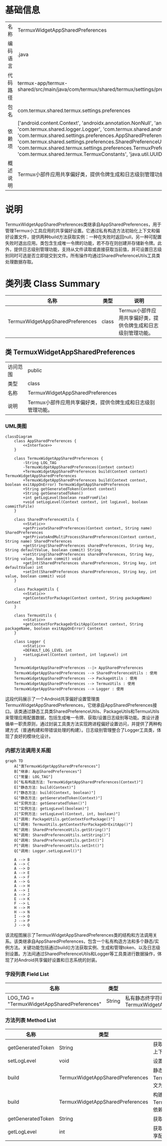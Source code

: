 # 基础信息

|      |      |
|------|------|
| 名称 | TermuxWidgetAppSharedPreferences |
| 编码语言 | .java |
| 代码路径 | termux-app/termux-shared/src/main/java/com/termux/shared/termux/settings/preferences/TermuxWidgetAppSharedPreferences.java |
| 包名 | com.termux.shared.termux.settings.preferences |
| 依赖项 | ['android.content.Context', 'androidx.annotation.NonNull', 'androidx.annotation.Nullable', 'com.termux.shared.logger.Logger', 'com.termux.shared.android.PackageUtils', 'com.termux.shared.settings.preferences.AppSharedPreferences', 'com.termux.shared.settings.preferences.SharedPreferenceUtils', 'com.termux.shared.termux.TermuxUtils', 'com.termux.shared.termux.settings.preferences.TermuxPreferenceConstants.TERMUX_WIDGET_APP', 'com.termux.shared.termux.TermuxConstants', 'java.util.UUID'] |
| 概述说明 | Termux小部件应用共享偏好类，提供令牌生成和日志级别管理功能。 |

# 说明

TermuxWidgetAppSharedPreferences类继承自AppSharedPreferences，用于管理Termux小工具应用的共享偏好设置。它通过私有构造方法初始化上下文和偏好设置文件，提供两种build方法获取实例：一种在失败时返回null，另一种可配置失败时退出应用。类包含生成唯一令牌的功能，若不存在则创建并存储新令牌。此外，提供日志级别管理功能，支持从文件读取或直接获取当前值，并可设置日志级别同时可选是否立即提交到文件。所有操作均通过SharedPreferenceUtils工具类处理数据存取。

# 类列表 Class Summary

| 名称   | 类型  | 说明 |
|-------|------|-------------|
| TermuxWidgetAppSharedPreferences | class | Termux小部件应用共享偏好类，提供令牌生成和日志级别管理功能。 |



## 类 TermuxWidgetAppSharedPreferences

|      |      |
|------|------|
| 访问范围 | public |
| 类型 | class |
| 名称 | TermuxWidgetAppSharedPreferences |
| 说明 | Termux小部件应用共享偏好类，提供令牌生成和日志级别管理功能。 |


### UML类图

```mermaid
classDiagram
    class AppSharedPreferences {
        <<Interface>>
    }

    class TermuxWidgetAppSharedPreferences {
        -String LOG_TAG
        -TermuxWidgetAppSharedPreferences(Context context)
        +TermuxWidgetAppSharedPreferences build(Context context) TermuxWidgetAppSharedPreferences
        +TermuxWidgetAppSharedPreferences build(Context context, boolean exitAppOnError) TermuxWidgetAppSharedPreferences
        +String getGeneratedToken(Context context)
        +String getGeneratedToken()
        +int getLogLevel(boolean readFromFile)
        +void setLogLevel(Context context, int logLevel, boolean commitToFile)
    }

    class SharedPreferenceUtils {
        <<Static>>
        +getPrivateSharedPreferences(Context context, String name) SharedPreferences
        +getPrivateAndMultiProcessSharedPreferences(Context context, String name) SharedPreferences
        +getString(SharedPreferences sharedPreferences, String key, String defaultValue, boolean commit) String
        +setString(SharedPreferences sharedPreferences, String key, String value, boolean commit) void
        +getInt(SharedPreferences sharedPreferences, String key, int defaultValue) int
        +setInt(SharedPreferences sharedPreferences, String key, int value, boolean commit) void
    }

    class PackageUtils {
        <<Static>>
        +getContextForPackage(Context context, String packageName) Context
    }

    class TermuxUtils {
        <<Static>>
        +getContextForPackageOrExitApp(Context context, String packageName, boolean exitAppOnError) Context
    }

    class Logger {
        <<Static>>
        +DEFAULT_LOG_LEVEL int
        +setLogLevel(Context context, int logLevel) int
    }

    TermuxWidgetAppSharedPreferences --|> AppSharedPreferences
    TermuxWidgetAppSharedPreferences --> SharedPreferenceUtils : 使用
    TermuxWidgetAppSharedPreferences --> PackageUtils : 使用
    TermuxWidgetAppSharedPreferences --> TermuxUtils : 使用
    TermuxWidgetAppSharedPreferences --> Logger : 使用
```

这段代码展示了一个Android共享偏好设置管理类TermuxWidgetAppSharedPreferences，它继承自AppSharedPreferences接口。该类通过静态工具类SharedPreferenceUtils、PackageUtils和TermuxUtils来管理应用配置数据，包括生成唯一令牌、获取/设置日志级别等功能。类设计遵循单一职责原则，通过封装工具类方法实现跨进程偏好设置访问，并提供了两种构建方式（普通构建和带错误处理的构建）。日志级别管理整合了Logger工具类，体现了良好的模块化设计。


### 内部方法调用关系图

```mermaid
graph TD
    A["类TermuxWidgetAppSharedPreferences"]
    B["继承: AppSharedPreferences"]
    C["常量: LOG_TAG"]
    D["私有构造方法: TermuxWidgetAppSharedPreferences(Context)"]
    E["静态方法: build(Context)"]
    F["静态方法: build(Context, boolean)"]
    G["静态方法: getGeneratedToken(Context)"]
    H["实例方法: getGeneratedToken()"]
    I["实例方法: getLogLevel(boolean)"]
    J["实例方法: setLogLevel(Context, int, boolean)"]
    K["调用: PackageUtils.getContextForPackage()"]
    L["调用: TermuxUtils.getContextForPackageOrExitApp()"]
    M["调用: SharedPreferenceUtils.getString()"]
    N["调用: SharedPreferenceUtils.setString()"]
    O["调用: SharedPreferenceUtils.getInt()"]
    P["调用: SharedPreferenceUtils.setInt()"]
    Q["调用: Logger.setLogLevel()"]

    A --> B
    A --> C
    A --> D
    A --> E
    A --> F
    A --> G
    A --> H
    A --> I
    A --> J
    E --> K
    F --> L
    H --> M
    H --> N
    I --> O
    J --> P
    J --> Q
```

该流程图展示了TermuxWidgetAppSharedPreferences类的结构和方法调用关系。该类继承自AppSharedPreferences，包含一个私有构造方法和多个静态/实例方法。关键功能包括通过build()方法获取实例、生成和管理token、以及日志级别设置。方法间通过SharedPreferenceUtils和Logger等工具类进行数据操作，体现了对Android共享偏好设置和日志系统的封装。

### 字段列表 Field List

| 名称  | 类型  | 说明 |
|-------|-------|------|
| LOG_TAG = "TermuxWidgetAppSharedPreferences" | String | 私有静态终字符串LOG_TAG值为TermuxWidgetAppSharedPreferences |

### 方法列表 Method List

| 名称  | 类型  | 说明 |
|-------|-------|------|
| getGeneratedToken | String | 获取Termux小部件应用的生成令牌，依赖上下文和共享偏好设置。 |
| setLogLevel | void | 设置日志级别并保存到文件。 |
| build | TermuxWidgetAppSharedPreferences | 静态方法根据上下文构建TermuxWidgetApp共享首选项，若包上下文为空则返回空。 |
| build | TermuxWidgetAppSharedPreferences | 构建TermuxWidgetAppSharedPreferences，依赖上下文和错误退出标志。 |
| getGeneratedToken | String | 获取或生成唯一令牌并存储。 |
| getLogLevel | int | 获取日志级别，根据参数决定从文件或共享配置读取。 |




